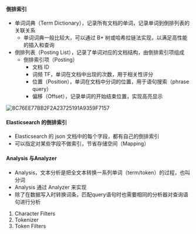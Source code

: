 #### 倒排索引

- 单词词典（Term Dictionary），记录所有文档的单词，记录单词到倒排列表的关联关系
  - 单词词典一般比较大，可以通过 B+ 树或哈希拉链法实现，以满足高性能的插入和查询
- 倒排列表（Posting List），记录了单词对应的文档结构，由倒排索引项组成
  - 倒排索引项（Posting）
    - 文档 ID
    - 词频 TF，单词在文档中出现的次数，用于相关性评分
    - 位置（Position），单词在文档中分词的位置，用于语句搜索（phrase query）
    - 偏移（Offset），记录单词的开始结束位置，实现高亮显示

![8C76EE77BB2F2A23725191A9359F7157](/Users/shixy/Library/Containers/com.tencent.qq/Data/Library/Caches/Images/8C76EE77BB2F2A23725191A9359F7157.png)



#### Elasticsearch 的倒排索引

- Elasticsearch 的 json 文档中的每个字段，都有自己的倒排索引
- 可以指定对某些字段不做索引，节省存储空间（Mapping）



#### Analysis 与Analyzer

- Analysis，文本分析是把全文本转换一系列单词（term/token）的过程，也叫分词
- Analysis 通过 Analyzer 来实现
- 除了在数据写入时转换词条，匹配query语句时也需要相同的分析器对查询语句进行分析

1. Character Filters
2. Tokenizer
3. Token Filters